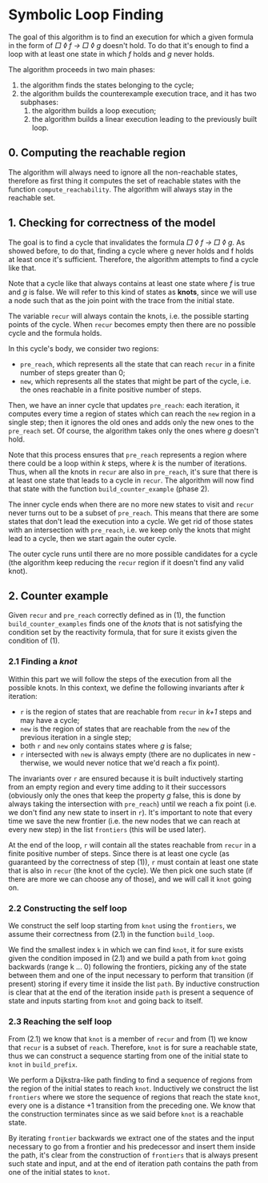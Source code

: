 # Symbolic Loop Finding

<!-- 1. obiettivo: trovare un controesemptio per la formula; 
il controesempio è una trace con un ciclo dove f è valida una volta e g mai.
- insieme di tutti gli stati ragg
- tra quali di questi stati f valida e g non valida: stati da cui può partire il ciclo; (precisare che anche se il loop parte prima del "nodo" troviamo lo stesso ciclo anche partendo da lì, ma ci arriviamo in maniera diversa)
- main loop:
    - recur = potential candidates for the cycle
    - pre reach = tutti gli stati che in n >= 1 passi possono raggiungere recur
    - new = sono tutti gli stati che stiamo analizzando ora (la pre in cui g non è valida)
    - 
--> 

The goal of this algorithm is to find an execution for which a given formula in the form of *□ ◊ f -> □ ◊ g* doesn't hold. To do that it's enough to find a loop with at least one state in which *f* holds and *g* never holds.

The algorithm proceeds in two main phases:

1. the algorithm finds the states belonging to the cycle;
2. the algorithm builds the counterexample execution trace, and it has two subphases:
    1. the algorithm builds a loop execution;
    2. the algorithm builds a linear execution leading to the previously built loop.

## 0. Computing the reachable region

The algorithm will always need to ignore all the non-reachable states, therefore as first thing it computes the set of reachable states with the function `compute_reachability`. The algorithm will always stay in the reachable set.

## 1. Checking for correctness of the model

The goal is to find a cycle that invalidates the formula *□ ◊ f -> □ ◊ g*. As showed before, to do that, finding a cycle where g never holds and f holds at least once it's sufficient. Therefore, the algorithm attempts to find a cycle like that.

Note that a cycle like that always contains at least one state where *f* is true and *g* is false. We will refer to this kind of states as **knots**, since we will use a node such that as the join point with the trace from the initial state.

The variable `recur` will always contain the knots, i.e. the possible starting points of the cycle. When `recur` becomes empty then there are no possible cycle and the formula holds.

In this cycle's body, we consider two regions:

- `pre_reach`, which represents all the state that can reach `recur` in a finite number of steps greater than 0;
- `new`, which represents all the states that might be part of the cycle, i.e. the ones reachable in a finite positive number of steps.

Then, we have an inner cycle that updates `pre_reach`: each iteration, it computes every time a region of states which can reach the `new` region in a single step; then it ignores the old ones and adds only the new ones to the `pre_reach` set. Of course, the algorithm takes only the ones where *g* doesn't hold.

Note that this process ensures that `pre_reach` represents a region where there could be a loop within *k* steps, where *k* is the number of iterations. Thus, when all the knots in `recur` are also in `pre_reach`, it's sure that there is at least one state that leads to a cycle in `recur`. The algorithm will now find that state with the function `build_counter_example` (phase 2).

The inner cycle ends when there are no more new states to visit and `recur` never turns out to be a subset of `pre_reach`. This means that there are some states that don't lead the execution into a cycle. We get rid of those states with an intersection with `pre_reach`, i.e. we keep only the knots that might lead to a cycle, then we start again the outer cycle.

The outer cycle runs until there are no more possible candidates for a cycle (the algorithm keep reducing the `recur` region if it doesn't find any valid knot).

## 2. Counter example

Given `recur` and `pre_reach` correctly defined as in (1), the function
`build_counter_examples` finds one of the *knots* that is not satisfying the
condition set by the reactivity formula, that for sure it exists given the condition
of (1).

### 2.1 Finding a *knot*

Within this part we will follow the steps of the execution from all the possible knots. In this context, we define the following invariants after *k* iteration:

- `r` is the region of states that are reachable from `recur` in *k+1* steps and may have a cycle;
- `new` is the region of states that are reachable from the `new` of the previous iteration in a single step;
- both `r` and `new` only contains states where *g* is false;
- `r` intersected with `new` is always empty (there are no duplicates in new - therwise, we would never notice that we'd reach a fix point).

The invariants over `r` are ensured because it is built inductively starting from an
empty region and every time adding to it their successors (obviously only the ones that
keep the property *g* false, this is done by always taking the intersection with
`pre_reach`) until we reach a fix point (i.e. we don't find any new state to insert in 
`r`). It's important to note that every time we save the new frontier (i.e. the
new nodes that we can reach at every new step) in the list `frontiers` (this will
be used later).

At the end of the loop, `r` will contain all the states reachable from `recur` in a finite positive number of steps. Since there is at least one cycle (as guaranteed by the correctness of step (1)), `r` must contain at least one state that is also in `recur` (the knot of the cycle). We then pick one such state (if there are more we can choose any of those), and we will call it `knot` going on.

### 2.2 Constructing the self loop

We construct the self loop starting from `knot` using the `frontiers`, we assume
their correctness from (2.1) in the function `build_loop`.

We find the smallest index `k` in which we can find `knot`, it for sure exists
given the condition imposed in (2.1) and we build a path from `knot` going backwards
(range k ... 0) following the frontiers, picking any of the state between them and 
one of the input necessary to perform that transition (if present) storing if
every time it inside the list `path`.
By inductive construction is clear that at the end of the iteration inside
`path` is present a sequence of state and inputs starting from `knot` and going back to itself.

### 2.3 Reaching the self loop

From (2.1) we know that `knot` is a member of `recur` and from (1) we know that
`recur` is a subset of `reach`. Therefore, `knot` is for sure a reachable state, thus we can
construct a sequence starting from one of the initial state to `knot` in
`build_prefix`.

We perform a Dijkstra-like path finding to find a sequence of regions from the
region of the initial states to reach `knot`. Inductively we construct the list
`frontiers` where we store the sequence of regions that reach the state `knot`,
every one is a distance +1 transition from the preceding one. We know that the
construction terminates since as we said before `knot` is a reachable state.

By iterating `frontier` backwards we extract one of the states and the
input necessary to go from a frontier and his predecessor and insert them inside
the path, it's clear from the construction of `frontiers` that is always present
such state and input, and at the end of iteration path contains the path from
one of the initial states to `knot`.
